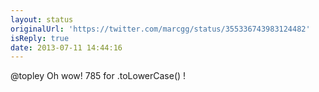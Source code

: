 ```yaml
---
layout: status
originalUrl: 'https://twitter.com/marcgg/status/355336743983124482'
isReply: true
date: 2013-07-11 14:44:16
---
```


@topley Oh wow! 785 for .toLowerCase() !
